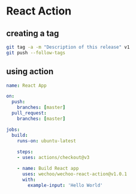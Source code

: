 # React Action

## creating a tag

```bash
git tag -a -m "Description of this release" v1
git push --follow-tags
```

## using action

```yml
name: React App

on:
  push:
    branches: [master]
  pull_request:
    branches: [master]

jobs:
  build:
    runs-on: ubuntu-latest
    
    steps:
    - uses: actions/checkout@v3

    - name: Build React app
      uses: wechoo/wechoo-react-action@v1.0.1
      with:
        example-input: 'Hello World'
```